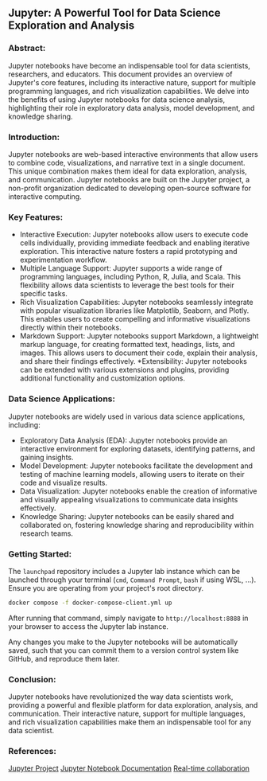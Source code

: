 ## Jupyter: A Powerful Tool for Data Science Exploration and Analysis

### Abstract:

Jupyter notebooks have become an indispensable tool for data scientists, researchers, and educators. This document provides an overview of Jupyter's core features, including its interactive nature, support for multiple programming languages, and rich visualization capabilities. We delve into the benefits of using Jupyter notebooks for data science analysis, highlighting their role in exploratory data analysis, model development, and knowledge sharing.

### Introduction:

Jupyter notebooks are web-based interactive environments that allow users to combine code, visualizations, and narrative text in a single document. This unique combination makes them ideal for data exploration, analysis, and communication. Jupyter notebooks are built on the Jupyter project, a non-profit organization dedicated to developing open-source software for interactive computing.

### Key Features:

* Interactive Execution: Jupyter notebooks allow users to execute code cells individually, providing immediate feedback and enabling iterative exploration. This interactive nature fosters a rapid prototyping and experimentation workflow.
* Multiple Language Support: Jupyter supports a wide range of programming languages, including Python, R, Julia, and Scala. This flexibility allows data scientists to leverage the best tools for their specific tasks.
* Rich Visualization Capabilities: Jupyter notebooks seamlessly integrate with popular visualization libraries like Matplotlib, Seaborn, and Plotly. This enables users to create compelling and informative visualizations directly within their notebooks.
* Markdown Support: Jupyter notebooks support Markdown, a lightweight markup language, for creating formatted text, headings, lists, and images. This allows users to document their code, explain their analysis, and share their findings effectively.
*Extensibility: Jupyter notebooks can be extended with various extensions and plugins, providing additional functionality and customization options.

### Data Science Applications:

Jupyter notebooks are widely used in various data science applications, including:

* Exploratory Data Analysis (EDA): Jupyter notebooks provide an interactive environment for exploring datasets, identifying patterns, and gaining insights.
* Model Development: Jupyter notebooks facilitate the development and testing of machine learning models, allowing users to iterate on their code and visualize results.
* Data Visualization: Jupyter notebooks enable the creation of informative and visually appealing visualizations to communicate data insights effectively.
* Knowledge Sharing: Jupyter notebooks can be easily shared and collaborated on, fostering knowledge sharing and reproducibility within research teams.

### Getting Started:

The `launchpad` repository includes a Jupyter lab instance which can be launched through your terminal (`cmd`, `Command Prompt`, `bash` if using WSL, ...). Ensure you are operating from your project's root directory.

```bash
docker compose -f docker-compose-client.yml up
```

After running that command, simply navigate to `http://localhost:8888` in your browser to access the Jupyter lab instance.

Any changes you make to the Jupyter notebooks will be automatically saved, such that you can commit them to a version control system like GitHub, and reproduce them later.

### Conclusion:

Jupyter notebooks have revolutionized the way data scientists work, providing a powerful and flexible platform for data exploration, analysis, and communication. Their interactive nature, support for multiple languages, and rich visualization capabilities make them an indispensable tool for any data scientist.

### References:

[Jupyter Project](https://jupyterlab.readthedocs.io/en/stable/getting_started/overview.html)
[Jupyter Notebook Documentation](https://jupyterlab.readthedocs.io/en/stable/user/notebook.html)
[Real-time collaboration](https://jupyterlab-realtime-collaboration.readthedocs.io/en/latest/)